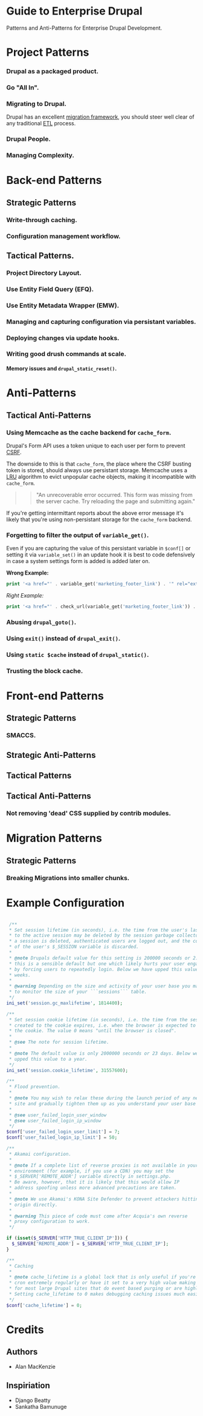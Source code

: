 Guide to Enterprise Drupal
==========================

Patterns and Anti-Patterns for Enterprise Drupal Development.

# Project Patterns

### Drupal as a packaged product.

### Go "All In".

### Migrating to Drupal.

Drupal has an excellent [migration framework](https://drupal.org/project/migrate), you should steer well clear of any traditional [ETL](http://en.wikipedia.org/wiki/Extract,_transform,_load) process.

### Drupal People.

### Managing Complexity.

# Back-end Patterns

## Strategic Patterns

### Write-through caching.

### Configuration management workflow.

## Tactical Patterns.

### Project Directory Layout.

### Use Entity Field Query (EFQ).

### Use Entity Metadata Wrapper (EMW).

### Managing and capturing configuration via persistant variables.

### Deploying changes via update hooks.

### Writing good drush commands at scale.

#### Memory issues and ```drupal_static_reset()```.

# Anti-Patterns

## Tactical Anti-Patterns

### Using Memcache as the cache backend for ```cache_form```.

Drupal's Form API uses a token unique to each user per form to prevent [CSRF](http://en.wikipedia.org/wiki/CSRF).

The downside to this is that ```cache_form```, the place where the CSRF busting token is stored, should always use persistant storage. Memcache uses a [LRU](http://en.wikipedia.org/wiki/Cache_algorithms#Least_Recently_Used) algorithm to evict unpopular cache objects, making it incompatible with ```cache_form```.

>> "An unrecoverable error occurred. This form was missing from the server cache. Try reloading the page and submitting again."

If you're getting intermittant reports about the above error message it's likely that you're using non-persistant storage for the ```cache_form``` backend.

### Forgetting to filter the output of ```variable_get()```.

Even if you are capturing the value of this persistant variable in ```$conf[]``` or setting it via ```variable_set()``` in an update hook it is best to code defensively in case a system settings form is added is added later on.

__Wrong Example:__
```php
print '<a href="' . variable_get('marketing_footer_link') . '" rel="external">';
```

_Right Example:_
```php
print '<a href="' . check_url(variable_get('marketing_footer_link')) . '" rel="external">';
```

### Abusing ```drupal_goto()```.

### Using ```exit()``` instead of ```drupal_exit()```.

### Using ```static $cache``` instead of ```drupal_static()```.

### Trusting the block cache.

# Front-end Patterns

## Strategic Patterns

### SMACCS.

## Strategic Anti-Patterns

## Tactical Patterns

## Tactical Anti-Patterns

### Not removing 'dead' CSS supplied by contrib modules.

# Migration Patterns

## Strategic Patterns

### Breaking Migrations into smaller chunks.

# Example Configuration

```php

 /**
 * Set session lifetime (in seconds), i.e. the time from the user's last visit
 * to the active session may be deleted by the session garbage collector. When
 * a session is deleted, authenticated users are logged out, and the contents
 * of the user's $_SESSION variable is discarded.
 *
 * @note Drupals default value for this setting is 200000 seconds or 2.3 days,
 * this is a sensible default but one which likely hurts your user engagement
 * by forcing users to repeatedly login. Below we have upped this value to 3
 * weeks.
 *
 * @warning Depending on the size and activity of your user base you may need
 * to monitor the size of your ```sessions``` table.
 */
ini_set('session.gc_maxlifetime', 1814400);

/**
 * Set session cookie lifetime (in seconds), i.e. the time from the session is
 * created to the cookie expires, i.e. when the browser is expected to discard
 * the cookie. The value 0 means "until the browser is closed".
 *
 * @see The note for session lifetime.
 *
 * @note The default value is only 2000000 seconds or 23 days. Below we have
 * upped this value to a year.
 */
ini_set('session.cookie_lifetime', 31557600);

/**
 * Flood prevention.
 * 
 * @note You may wish to relax these during the launch period of any new
 * site and gradually tighten them up as you understand your user base more.
 *
 * @see user_failed_login_user_window
 * @see user_failed_login_ip_window
 */
$conf['user_failed_login_user_limit'] = 7;
$conf['user_failed_login_ip_limit'] = 50;

/**
 * Akamai configuration.
 *
 * @note If a complete list of reverse proxies is not available in your
 * environment (for example, if you use a CDN) you may set the
 * $_SERVER['REMOTE_ADDR'] variable directly in settings.php.
 * Be aware, however, that it is likely that this would allow IP
 * address spoofing unless more advanced precautions are taken.
 *
 * @note We use Akamai's KONA Site Defender to prevent attackers hitting
 * origin directly.
 *
 * @warning This piece of code must come after Acquia's own reverse
 * proxy configuration to work.
 */

if (isset($_SERVER['HTTP_TRUE_CLIENT_IP'])) {
  $_SERVER['REMOTE_ADDR'] = $_SERVER['HTTP_TRUE_CLIENT_IP'];
}

/**
 * Caching
 *
 * @note cache_lifetime is a global lock that is only useful if you're running
 * cron extremely regularly or have it set to a very high value making it useless
 * for most large Drupal sites that do event based purging or are highly dynamic.
 * Setting cache_lifetime to 0 makes debugging caching issues much easier.
 */
$conf['cache_lifetime'] = 0;

```

# Credits

## Authors

* Alan MacKenzie

## Inspiriation

* Django Beatty
* Sankatha Bamunuge
